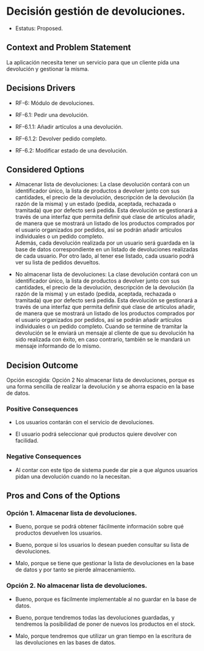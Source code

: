 # Decisión gestión de devoluciones.   

* Estatus: Proposed.   


## Context and Problem Statement   

La aplicación necesita tener un servicio para que un cliente pida una devolución y gestionar la misma. 
 

## Decisions Drivers   

* RF-6: Módulo de devoluciones. 

* RF-6.1: Pedir una devolución. 

* RF-6.1.1: Añadir artículos a una devolución. 

* RF-6.1.2: Devolver pedido completo. 

* RF-6.2: Modificar estado de una devolución. 
 

## Considered Options   

* Almacenar lista de devoluciones: La clase devolución contará con un identificador único, la lista de productos a devolver junto con sus cantidades, el precio de la devolución, descripción de la devolución (la razón de la misma) y un estado (pedida, aceptada, rechazada o tramitada) que por defecto será pedida.  Esta devolución se gestionará a través de una interfaz que permita definir qué clase de artículos añadir, de manera que se mostrará un listado de los productos comprados por el usuario organizados por pedidos, así se podrán añadir artículos individuales o un pedido completo.  
Además, cada devolución realizada por un usuario será guardada en la base de datos correspondiente en un listado de devoluciones realizadas de cada usuario. Por otro lado, al tener ese listado, cada usuario podrá ver su lista de pedidos devueltos. 

* No almacenar lista de devoluciones: La clase devolución contará con un identificador único, la lista de productos a devolver junto con sus cantidades, el precio de la devolución, descripción de la devolución (la razón de la misma) y un estado (pedida, aceptada, rechazada o tramitada) que por defecto será pedida.  Esta devolución se gestionará a través de una interfaz que permita definir qué clase de artículos añadir, de manera que se mostrará un listado de los productos comprados por el usuario organizados por pedidos, así se podrán añadir artículos individuales o un pedido completo. Cuando se termine de tramitar la devolución se le enviará un mensaje al cliente de que su devolución ha sido realizada con éxito, en caso contrario, también se le mandará un mensaje informando de lo mismo. 

  
## Decision Outcome   

Opción escogida: Opción 2 No almacenar lista de devoluciones, porque es una forma sencilla de realizar la devolución y se ahorra espacio en la base de datos. 

 
### Positive Consequences   

* Los usuarios contarán con el servicio de devoluciones. 

* El usuario podrá seleccionar qué productos quiere devolver con facilidad. 

 
### Negative Consequences 

* Al contar con este tipo de sistema puede dar pie a que algunos usuarios pidan una devolución cuando no la necesitan. 

 
## Pros and Cons of the Options   
### Opción 1. Almacenar lista de devoluciones. 

* Bueno, porque se podrá obtener fácilmente información sobre qué productos devuelven los usuarios.  

* Bueno, porque si los usuarios lo desean pueden consultar su lista de devoluciones. 

* Malo, porque se tiene que gestionar la lista de devoluciones en la base de datos y por tanto se pierde almacenamiento. 


### Opción 2. No almacenar lista de devoluciones. 

* Bueno, porque es fácilmente implementable al no guardar en la base de datos. 

* Bueno, porque tendremos todas las devoluciones guardadas, y tendremos la posibilidad de poner de nuevos los productos en el stock. 

* Malo, porque tendremos que utilizar un gran tiempo en la escritura de las devoluciones en las bases de datos. 